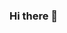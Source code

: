 ### Hi there 👋

<!--
**alyceMarculino/alyceMarculino** is a ✨ _special_ ✨ repository because its `README.md` (this file) appears on your GitHub profile.

Here are some ideas to get you started:

🔭 I am currently working with programming.
🌱 I'm learning JavaScript, React, Clean Code and how to make functional programming.
